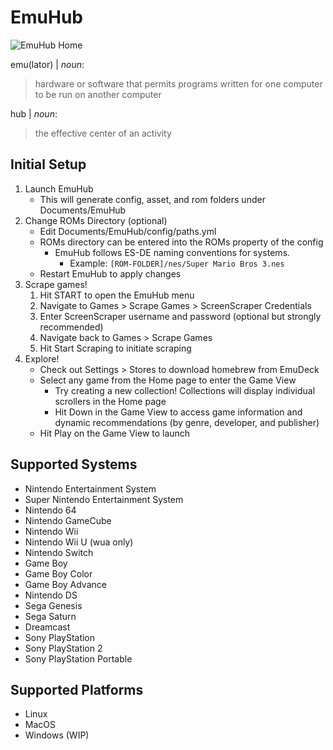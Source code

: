 # EmuHub

![EmuHub Home](https://github.com/ryandavidmercado/emu-hub/assets/78172310/3ccb4bc2-5171-4125-a2e7-5c049a2e71cf)

emu(lator) | *noun*:
> hardware or software that permits programs written for one computer to be run on another computer

hub | *noun*:
> the effective center of an activity

## Initial Setup
1. Launch EmuHub
    * This will generate config, asset, and rom folders under Documents/EmuHub
1. Change ROMs Directory (optional)
    * Edit Documents/EmuHub/config/paths.yml
    * ROMs directory can be entered into the ROMs property of the config
      * EmuHub follows ES-DE naming conventions for systems.
          * Example: `[ROM-FOLDER]/nes/Super Mario Bros 3.nes`
    * Restart EmuHub to apply changes
1. Scrape games!
    1. Hit START to open the EmuHub menu
    1. Navigate to Games > Scrape Games > ScreenScraper Credentials
    1. Enter ScreenScraper username and password (optional but strongly recommended)
    1. Navigate back to Games > Scrape Games
    1. Hit Start Scraping to initiate scraping
1. Explore!
    * Check out Settings > Stores to download homebrew from EmuDeck
    * Select any game from the Home page to enter the Game View
        * Try creating a new collection! Collections will display individual scrollers in the Home page
        * Hit Down in the Game View to access game information and dynamic recommendations (by genre, developer, and publisher)
    * Hit Play on the Game View to launch

## Supported Systems
* Nintendo Entertainment System
* Super Nintendo Entertainment System
* Nintendo 64
* Nintendo GameCube
* Nintendo Wii
* Nintendo Wii U (wua only)
* Nintendo Switch
* Game Boy
* Game Boy Color
* Game Boy Advance
* Nintendo DS
* Sega Genesis
* Sega Saturn
* Dreamcast
* Sony PlayStation
* Sony PlayStation 2
* Sony PlayStation Portable

## Supported Platforms
* Linux
* MacOS
* Windows (WIP)
